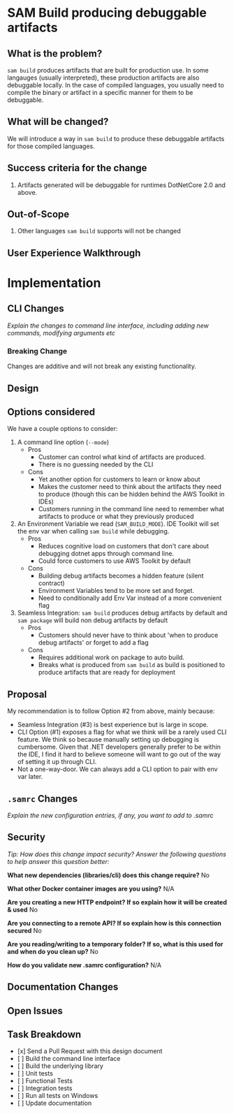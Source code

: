 SAM Build producing debuggable artifacts
========================================

What is the problem?
--------------------

`sam build` produces artifacts that are built for production use. In some langauges (usually interpreted), 
these production artifacts are also debuggable locally. In the case of compiled languages, you usually need to compile
the binary or artifact in a specific manner for them to be debuggable.  

What will be changed?
---------------------

We will introduce a way in `sam build` to produce these debuggable artifacts for those compiled languages.

Success criteria for the change
-------------------------------

1. Artifacts generated will be debuggable for runtimes DotNetCore 2.0 and above. 

Out-of-Scope
------------

1. Other languages `sam build` supports will not be changed

User Experience Walkthrough
---------------------------

Implementation
==============

CLI Changes
-----------

*Explain the changes to command line interface, including adding new
commands, modifying arguments etc*

### Breaking Change

Changes are additive and will not break any existing functionality.

Design
------

Options considered
------------------
We have a couple options to consider:

1. A command line option (`--mode`)
    * Pros
        * Customer can control what kind of artifacts are produced.
        * There is no guessing needed by the CLI
    * Cons
        * Yet another option for customers to learn or know about
        * Makes the customer need to think about the artifacts they need to produce (though this can be hidden
        behind the AWS Toolkit in IDEs)
        * Customers running in the command line need to remember what artifacts to produce or what they previously produced
2. An Environment Variable we read (`SAM_BUILD_MODE`). IDE Toolkit will set the env var when calling `sam build`
while debugging.
    * Pros
        * Reduces cognitive load on customers that don't care about debugging dotnet apps through command line.
        * Could force customers to use AWS Toolkit by default
    * Cons
        * Building debug artifacts becomes a hidden feature (silent contract)
        * Environment Variables tend to be more set and forget.
        * Need to conditionally add Env Var instead of a more convenient flag
3. Seamless Integration: `sam build` produces debug artifacts by default and `sam package` will build 
non debug artifacts by default
    * Pros
        * Customers should never have to think about 'when to produce debug artifacts' or forget to add a flag
    * Cons
        * Requires additional work on package to auto build.
        * Breaks what is produced from `sam build` as build is positioned to produce artifacts that are ready for deployment

Proposal
--------

My recommendation is to follow Option #2 from above, mainly because:

- Seamless Integration (#3) is best experience but is large in scope.
- CLI Option (#1) exposes a flag for what we think will be a rarely used CLI feature. We think so because manually 
setting up debugging is cumbersome. Given that .NET developers generally prefer to be within the IDE, I find it hard 
to believe someone will want to go out of the way of setting it up through CLI.
- Not a one-way-door. We can always add a CLI option to pair with env var later.

`.samrc` Changes
----------------

*Explain the new configuration entries, if any, you want to add to
.samrc*

Security
--------

*Tip: How does this change impact security? Answer the following
questions to help answer this question better:*

**What new dependencies (libraries/cli) does this change require?**
No

**What other Docker container images are you using?**
N/A

**Are you creating a new HTTP endpoint? If so explain how it will be
created & used**
No

**Are you connecting to a remote API? If so explain how is this
connection secured**
No

**Are you reading/writing to a temporary folder? If so, what is this
used for and when do you clean up?**
No

**How do you validate new .samrc configuration?**
N/A

Documentation Changes
---------------------

Open Issues
-----------

Task Breakdown
--------------

-   \[x\] Send a Pull Request with this design document
-   \[ \] Build the command line interface
-   \[ \] Build the underlying library
-   \[ \] Unit tests
-   \[ \] Functional Tests
-   \[ \] Integration tests
-   \[ \] Run all tests on Windows
-   \[ \] Update documentation
